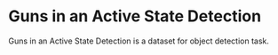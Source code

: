 # Guns in an Active State Detection

Guns in an Active State Detection is a dataset for object detection task.